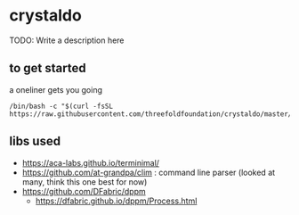 # crystaldo

TODO: Write a description here



## to get started

a oneliner gets you going

```
/bin/bash -c "$(curl -fsSL https://raw.githubusercontent.com/threefoldfoundation/crystaldo/master/install.sh)"
```

## libs used

- https://aca-labs.github.io/terminimal/
- https://github.com/at-grandpa/clim  : command line parser (looked at many, think this one best for now)
- https://github.com/DFabric/dppm
    - https://dfabric.github.io/dppm/Process.html